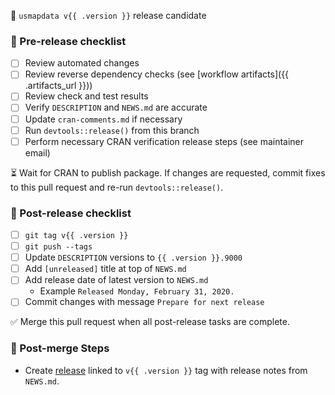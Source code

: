 🚀 `usmapdata v{{ .version }}` release candidate

### 📝 Pre-release checklist
- [ ] Review automated changes
- [ ] Review reverse dependency checks (see [workflow artifacts]({{ .artifacts_url }}))
- [ ] Review check and test results
- [ ] Verify `DESCRIPTION` and `NEWS.md` are accurate
- [ ] Update `cran-comments.md` if necessary
- [ ] Run `devtools::release()` from this branch
- [ ] Perform necessary CRAN verification release steps (see maintainer email)

⏳ Wait for CRAN to publish package. If changes are requested, commit fixes to this pull request and re-run `devtools::release()`.

### 📝 Post-release checklist
- [ ] `git tag v{{ .version }}`
- [ ] `git push --tags`
- [ ] Update `DESCRIPTION` versions to `{{ .version }}.9000`
- [ ] Add `[unreleased]` title at top of `NEWS.md`
- [ ] Add release date of latest version to `NEWS.md`
  - Example `Released Monday, February 31, 2020.`
- [ ] Commit changes with message `Prepare for next release`

✅ Merge this pull request when all post-release tasks are complete.

### 📝 Post-merge Steps
- Create [release](https://github.com/pdil/usmapdata/releases) linked to `v{{ .version }}` tag with release notes from `NEWS.md`.

